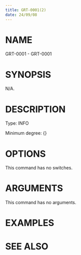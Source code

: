 ```yaml
---
title: GRT-0001(2)
date: 24/09/08
---
```


# NAME

GRT-0001 - GRT-0001

# SYNOPSIS

N/A.

# DESCRIPTION

Type: INFO

Minimum degree: {}

# OPTIONS

This command has no switches.

# ARGUMENTS

This command has no arguments.

# EXAMPLES

# SEE ALSO

